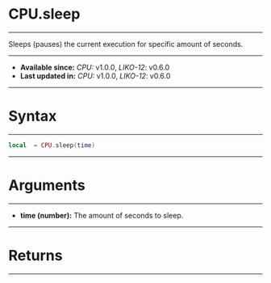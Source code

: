 # CPU.sleep
---

Sleeps (pauses) the current execution for specific amount of seconds.

---

* **Available since:** _CPU:_ v1.0.0, _LIKO-12_: v0.6.0
* **Last updated in:** _CPU:_ v1.0.0, _LIKO-12_: v0.6.0

---
# Syntax
---

```lua
local  = CPU.sleep(time)
```

---
# Arguments
---

* **time (number):** The amount of seconds to sleep.


---
# Returns
---


